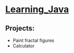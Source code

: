 # [Learning_Java](https://github.com/RotatingSky/Learning_Java.git)

## Projects:

* Paint fractal figures
* Calculator